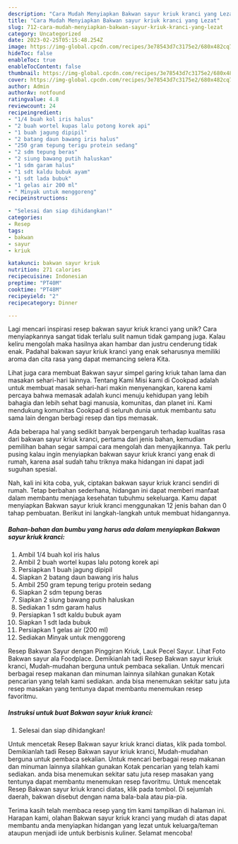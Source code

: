 ```yaml
---
description: "Cara Mudah Menyiapkan Bakwan sayur kriuk kranci yang Lezat"
title: "Cara Mudah Menyiapkan Bakwan sayur kriuk kranci yang Lezat"
slug: 712-cara-mudah-menyiapkan-bakwan-sayur-kriuk-kranci-yang-lezat
category: Uncategorized
date: 2023-02-25T05:15:48.254Z
image: https://img-global.cpcdn.com/recipes/3e78543d7c3175e2/680x482cq70/bakwan-sayur-kriuk-kranci-foto-resep-utama.jpg
hideToc: false
enableToc: true
enableTocContent: false
thumbnail: https://img-global.cpcdn.com/recipes/3e78543d7c3175e2/680x482cq70/bakwan-sayur-kriuk-kranci-foto-resep-utama.jpg
cover: https://img-global.cpcdn.com/recipes/3e78543d7c3175e2/680x482cq70/bakwan-sayur-kriuk-kranci-foto-resep-utama.jpg
author: Admin
authorAv: notfound
ratingvalue: 4.8
reviewcount: 24
recipeingredient:
- "1/4 buah kol iris halus"
- "2 buah wortel kupas lalu potong korek api"
- "1 buah jagung dipipil"
- "2 batang daun bawang iris halus"
- "250 gram tepung terigu protein sedang"
- "2 sdm tepung beras"
- "2 siung bawang putih haluskan"
- "1 sdm garam halus"
- "1 sdt kaldu bubuk ayam"
- "1 sdt lada bubuk"
- "1 gelas air 200 ml"
- " Minyak untuk menggoreng"
recipeinstructions:

- "Selesai dan siap dihidangkan!"
categories:
- Resep
tags:
- bakwan
- sayur
- kriuk

katakunci: bakwan sayur kriuk 
nutrition: 271 calories
recipecuisine: Indonesian
preptime: "PT40M"
cooktime: "PT48M"
recipeyield: "2"
recipecategory: Dinner

---
```





Lagi mencari inspirasi resep bakwan sayur kriuk kranci yang unik? Cara menyiapkannya sangat tidak terlalu sulit namun tidak gampang juga. Kalau keliru mengolah maka hasilnya akan hambar dan justru cenderung tidak enak. Padahal bakwan sayur kriuk kranci yang enak seharusnya memiliki aroma dan cita rasa yang dapat memancing selera Kita.





Lihat juga cara membuat Bakwan sayur simpel garing kriuk tahan lama dan masakan sehari-hari lainnya. Tentang Kami Misi kami di Cookpad adalah untuk membuat masak sehari-hari makin menyenangkan, karena kami percaya bahwa memasak adalah kunci menuju kehidupan yang lebih bahagia dan lebih sehat bagi manusia, komunitas, dan planet ini. Kami mendukung komunitas Cookpad di seluruh dunia untuk membantu satu sama lain dengan berbagi resep dan tips memasak.

Ada beberapa hal yang sedikit banyak berpengaruh terhadap kualitas rasa dari bakwan sayur kriuk kranci, pertama dari jenis bahan, kemudian pemilihan bahan segar sampai cara mengolah dan menyajikannya. Tak perlu pusing kalau ingin menyiapkan bakwan sayur kriuk kranci yang enak di rumah, karena asal sudah tahu triknya maka hidangan ini dapat jadi suguhan spesial.






Nah, kali ini kita coba, yuk, ciptakan bakwan sayur kriuk kranci sendiri di rumah. Tetap berbahan sederhana, hidangan ini dapat memberi manfaat dalam membantu menjaga kesehatan tubuhmu sekeluarga. Kamu dapat menyiapkan Bakwan sayur kriuk kranci menggunakan 12 jenis bahan dan 0 tahap pembuatan. Berikut ini langkah-langkah untuk membuat hidangannya.

<!--inarticleads1-->

##### Bahan-bahan dan bumbu yang harus ada dalam menyiapkan Bakwan sayur kriuk kranci:

1. Ambil 1/4 buah kol iris halus
1. Ambil 2 buah wortel kupas lalu potong korek api
1. Persiapkan 1 buah jagung dipipil
1. Siapkan 2 batang daun bawang iris halus
1. Ambil 250 gram tepung terigu protein sedang
1. Siapkan 2 sdm tepung beras
1. Siapkan 2 siung bawang putih haluskan
1. Sediakan 1 sdm garam halus
1. Persiapkan 1 sdt kaldu bubuk ayam
1. Siapkan 1 sdt lada bubuk
1. Persiapkan 1 gelas air (200 ml)
1. Sediakan  Minyak untuk menggoreng


Resep Bakwan Sayur dengan Pinggiran Kriuk, Lauk Pecel Sayur. Lihat Foto Bakwan sayur ala Foodplace. Demikianlah tadi Resep Bakwan sayur kriuk kranci, Mudah-mudahan berguna untuk pembaca sekalian. Untuk mencari berbagai resep makanan dan minuman lainnya silahkan gunakan Kotak pencarian yang telah kami sediakan. anda bisa menemukan sekitar satu juta resep masakan yang tentunya dapat membantu menemukan resep favoritmu. 

<!--inarticleads2-->

##### Instruksi untuk buat Bakwan sayur kriuk kranci:


1. Selesai dan siap dihidangkan!

Untuk mencetak Resep Bakwan sayur kriuk kranci diatas, klik pada tombol. Demikianlah tadi Resep Bakwan sayur kriuk kranci, Mudah-mudahan berguna untuk pembaca sekalian. Untuk mencari berbagai resep makanan dan minuman lainnya silahkan gunakan Kotak pencarian yang telah kami sediakan. anda bisa menemukan sekitar satu juta resep masakan yang tentunya dapat membantu menemukan resep favoritmu. Untuk mencetak Resep Bakwan sayur kriuk kranci diatas, klik pada tombol. Di sejumlah daerah, bakwan disebut dengan nama bala-bala atau pia-pia. 

Terima kasih telah membaca resep yang tim kami tampilkan di halaman ini. Harapan kami, olahan Bakwan sayur kriuk kranci yang mudah di atas dapat membantu anda menyiapkan hidangan yang lezat untuk keluarga/teman ataupun menjadi ide untuk berbisnis kuliner. Selamat mencoba!
